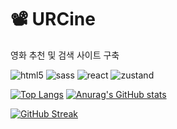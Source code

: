 # 📽️ URCine

영화 추천 및 검색 사이트 구축

![html5](https://img.shields.io/badge/HTML5-E34F26?style=for-the-badge&logo=html5&logoColor=white)
![sass](https://img.shields.io/badge/Sass-CC6699?style=for-the-badge&logo=sass&logoColor=white)
![react](https://img.shields.io/badge/React-20232A?style=for-the-badge&logo=react&logoColor=61DAFB)
![zustand](https://img.shields.io/badge/zustand-%2320232a.svg?style=for-the-badge&logo=react&logoColor=%2361DAFB)

[![Top Langs](https://github-readme-stats.vercel.app/api/top-langs/?username=rebehayan)](https://github.com/anuraghazra/github-readme-stats)
[![Anurag's GitHub stats](https://github-readme-stats.vercel.app/api?username=rebehayan)](https://github.com/anuraghazra/github-readme-stats)

[![GitHub Streak](https://streak-stats.demolab.com?user=rebehayan)](https://git.io/streak-stats)
